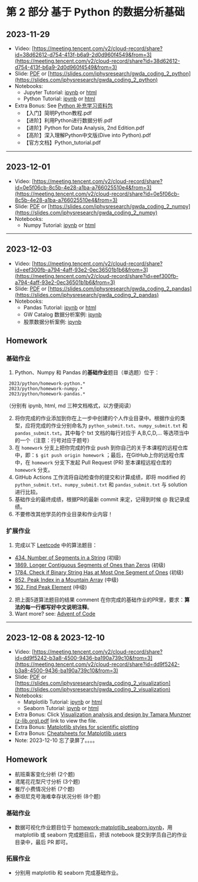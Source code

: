 

# 第 2 部分 基于 Python 的数据分析基础


## 2023-11-29
- Video: [https://meeting.tencent.com/v2/cloud-record/share?id=38d62612-d754-413f-b6a9-2d0d960f4549&from=3](https://meeting.tencent.com/v2/cloud-record/share?id=38d62612-d754-413f-b6a9-2d0d960f4549&from=3)
- Slide: [PDF](./slide_python.pdf) or [https://slides.com/iphysresearch/gwda_coding_2_python](https://slides.com/iphysresearch/gwda_coding_2_python)
- Notebooks:
  - Jupyter Tutorial: [ipynb](./0-jupyter.ipynb) or [html](./0-jupyter.html)
  - Python Tutorial: [ipynb](./1-python.ipynb) or [html](./1-python.html)
- Extra Bonus: See [Python 补充学习资料包](./Python补充学习资料包)
  - 【入门】简明Python教程.pdf
  - 【进阶】利用Python进行数据分析.pdf
  - 【进阶】Python for Data Analysis, 2nd Edition.pdf
  - 【高阶】深入理解Python中文版(Dive into Python).pdf
  - 【官方文档】Python_tutorial.pdf

---

## 2023-12-01
- Video: [https://meeting.tencent.com/v2/cloud-record/share?id=0e5f06cb-8c5b-4e28-a1ba-a766025510e4&from=3](https://meeting.tencent.com/v2/cloud-record/share?id=0e5f06cb-8c5b-4e28-a1ba-a766025510e4&from=3)
- Slide: [PDF](./slide_numpy.pdf) or [https://slides.com/iphysresearch/gwda_coding_2_numpy](https://slides.com/iphysresearch/gwda_coding_2_numpy)
- Notebooks:
  - Numpy Tutorial: [ipynb](./2-numpy.ipynb) or [html](./2-numpy.html)

---

## 2023-12-03
- Video: [https://meeting.tencent.com/v2/cloud-record/share?id=eef300fb-a794-4aff-93e2-0ec36501b1b6&from=3](https://meeting.tencent.com/v2/cloud-record/share?id=eef300fb-a794-4aff-93e2-0ec36501b1b6&from=3)
- Slide: [PDF](./slide_pandas.pdf) or [https://slides.com/iphysresearch/gwda_coding_2_pandas](https://slides.com/iphysresearch/gwda_coding_2_pandas)
- Notebooks:
  - Pandas Tutorial: [ipynb](./3-pandas.ipynb) or [html](./3-pandas.html)
  - GW Catalog 数据分析案例: [ipynb](./3-pandas-GW_Catalog.ipynb)
  - 股票数据分析案例: [ipynb](./3-pandas-Finance.ipynb)

## Homework

### 基础作业

1. Python、Numpy 和 Pandas 的**基础作业**题目（单选题）位于：
  ```text
   2023/python/homework-python.*
   2023/python/homework-numpy.*
   2023/python/homework-pandas.*
  ```
（分别有 ipynb, html, md 三种文档格式，以方便阅读）

2. 将你完成的作业添加到你在上一步中创建的个人作业目录中。根据作业的类型，应将完成的作业分别命名为 `python_submit.txt`、`numpy_submit.txt` 和 `pandas_submit.txt`。其中每个 txt 文档的每行对应于 A,B,C,D,... 等选项当中的一个（注意：行号对应于题号）
3. 在 `homework` 分支上把你完成的作业 push 到你自己的关于本课程的远程仓库中，即：`$ git push origin homework` ；最后，在GitHub上你的远程仓库中，在 `homework` 分支下发起 Pull Request (PR) 至本课程远程仓库的 `homework` 分支。 
4. GitHub Actions 工作流将自动检查你的提交和计算成绩，即将 modified 的 `python_submit.txt`、`numpy_submit.txt` 和 `pandas_submit.txt` 与 solution 进行比较。
5. 基础作业的最终成绩，根据PR的最新 commit 来定，记得到时候 @ 我记录成绩。
6. 不要修改其他学员的作业目录和作业内容！

### 扩展作业

1. 完成以下 [Leetcode](https://leetcode.com/) 中的算法题目：
- [434. Number of Segments in a String](https://leetcode.com/problems/number-of-segments-in-a-string/) (初级)
- [1869. Longer Contiguous Segments of Ones than Zeros](https://leetcode.com/problems/longer-contiguous-segments-of-ones-than-zeros/description/) (初级)
- [1784. Check if Binary String Has at Most One Segment of Ones](https://leetcode.com/problems/check-if-binary-string-has-at-most-one-segment-of-ones/description/) (初级)
- [852. Peak Index in a Mountain Array](https://leetcode.com/problems/peak-index-in-a-mountain-array/description/) (中级)
- [162. Find Peak Element](https://leetcode.com/problems/find-peak-element/description/) (中级)
2. 把上面5道算法题目的结果 comment 在你完成的基础作业的PR里，要求：**算法的每一行都写好中文说明注释**。
3. Want more? see: [Advent of Code](https://adventofcode.com/)

---

## 2023-12-08 & 2023-12-10
- Video: [https://meeting.tencent.com/v2/cloud-record/share?id=dd9f5242-b3a8-4500-9436-ba190a739c10&from=3](https://meeting.tencent.com/v2/cloud-record/share?id=dd9f5242-b3a8-4500-9436-ba190a739c10&from=3)
- Slide: [PDF](./slide_visualization.pdf) or [https://slides.com/iphysresearch/gwda_coding_2_visualization](https://slides.com/iphysresearch/gwda_coding_2_visualization)
- Notebooks:
  - Matplotlib Tutorial: [ipynb](./4-matplotlib.ipynb) or [html](./4-matplotlib.html)
  - Seaborn Tutorial: [ipynb](./4-seaborn.ipynb) or [html](./4-seaborn.html)
- Extra Bonus: Click [Visualization analysis and design by Tamara Munzner (z-lib.org).pdf](https://paul.zhdk.ch/pluginfile.php/93332/mod_resource/content/2/Visualization%20analysis%20and%20design%20by%20Tamara%20Munzner%20%28z-lib.org%29.pdf) link to view the file.
- Extra Bonus: [Matplotlib styles for scientific plotting](https://github.com/garrettj403/SciencePlots)
- Extra Bonus: [Cheatsheets for Matplotlib users](https://github.com/matplotlib/cheatsheets)
- Note: 2023-12-10 忘了录屏了。。。。


## Homework

- 航班乘客变化分析 (2个题)​​​​​
- 鸢尾花花型尺寸分析 (3个题)
- 餐厅小费情况分析 (7个题)
- 泰坦尼克号海难幸存状况分析 (8个题)

### 基础作业

- 数据可视化作业题目位于 [homework-matplotlib_seaborn.ipynb](./homework-matplotlib_seaborn.ipynb)，用 matplotlib 或 seaborn 完成题目后，把该 notebook 提交到学员自己的作业目录中，最后 PR 即可。

### 拓展作业

- 分别用 matplotlib 和 seaborn 完成基础作业。
